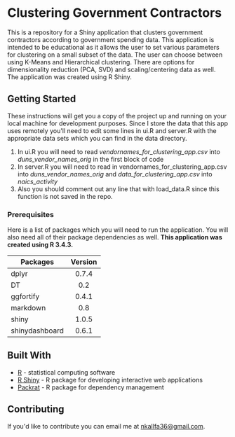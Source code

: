 # Clustering Government Contractors

This is a repository for a Shiny application that clusters government contractors according to government spending data. This application is intended to be educational as it allows the user to set various parameters for clustering on a small subset of the data. The user can choose between using K-Means and Hierarchical clustering. There are options for dimensionality reduction (PCA, SVD) and scaling/centering data as well. The application was created using R Shiny.

## Getting Started

These instructions will get you a copy of the project up and running on your local machine for development purposes. Since I store the data that this app uses remotely you'll need to edit some lines in ui.R and server.R with the appropriate data sets which you can find in the data directory.

1. In ui.R you will need to read *vendornames_for_clustering_app.csv* into *duns_vendor_names_orig* in the first block of code
2. In server.R you will need to read in vendornames_for_clustering_app.csv into *duns_vendor_names_orig* and *data_for_clustering_app.csv* into *naics_activity*
3. Also you should comment out any line that with load_data.R since this function is not saved in the repo.

### Prerequisites

Here is a list of packages which you will need to run the application. You will also need all of their package dependencies as well. **This application was created using R 3.4.3.**

| Packages        | Version |
| --------------- |:-------:|
| dplyr           | 0.7.4   |
| DT              | 0.2     |
| ggfortify       | 0.4.1   |
| markdown        | 0.8     |
| shiny           | 1.0.5   |
| shinydashboard  | 0.6.1   |

<!---

```
Give examples
```

### Installing

A step by step series of examples that tell you have to get a development env running

Say what the step will be

```
Give the example
```

And repeat

```
until finished
```

End with an example of getting some data out of the system or using it for a little demo

## Running the tests

Explain how to run the automated tests for this system

### Break down into end to end tests

Explain what these tests test and why

```
Give an example
```

### And coding style tests

Explain what these tests test and why

```
Give an example
```

## Deployment

Add additional notes about how to deploy this on a live system
-->

## Built With

* [R](https://www.r-project.org/) - statistical computing software
* [R Shiny](https://shiny.rstudio.com/) - R package for developing interactive web applications
* [Packrat](https://rstudio.github.io/packrat/) - R package for dependency management

## Contributing

If you'd like to contribute you can email me at nkallfa36@gmail.com.
<!---
## Versioning

We use [SemVer](http://semver.org/) for versioning. For the versions available, see the [tags on this repository](https://github.com/your/project/tags).

## Authors

* **Nicholas Kallfa**
## License

This project is licensed under the MIT License - see the [LICENSE.md](LICENSE.md) file for details

## Acknowledgments

* Hat tip to anyone who's code was used
* Inspiration
* etc
-->
